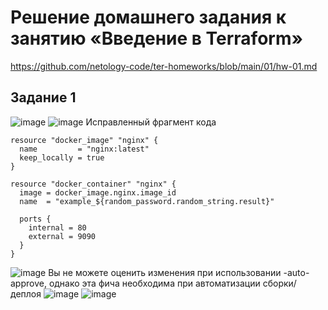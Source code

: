 # Решение домашнего задания к занятию «Введение в Terraform»
https://github.com/netology-code/ter-homeworks/blob/main/01/hw-01.md
## Задание 1
![image](https://github.com/user-attachments/assets/9c65bda1-0662-40cf-818a-ff0a513541a9)
![image](https://github.com/user-attachments/assets/7a796320-309a-42d6-a293-404c561f6223)
Исправленный фрагмент кода
```
resource "docker_image" "nginx" {
  name         = "nginx:latest"
  keep_locally = true
}

resource "docker_container" "nginx" {
  image = docker_image.nginx.image_id
  name  = "example_${random_password.random_string.result}"

  ports {
    internal = 80
    external = 9090
  }
}
```
![image](https://github.com/user-attachments/assets/5386b3c3-bcf0-4eb7-b6f3-cd77268a6dba)
Вы не можете оценить изменения при использовании -auto-approve, однако эта фича необходима при автоматизации сборки/деплоя
![image](https://github.com/user-attachments/assets/a65ccd6c-8d49-41dd-8535-dc3b5f2e56b5)
![image](https://github.com/user-attachments/assets/4e9ec470-d6e9-4447-a777-3d13e9016815)

